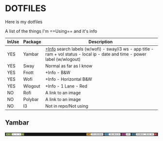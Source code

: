 # DOTFILES

Here is my dotfiles

A list of the things I'm ==Using== and it's info

| InUse |   Package   |       Description       |
|-------|-------------|-------------------------|
|  YES  | Yambar      | [+Info](https://github.com/abiES76/dotfiles?tab=readme-ov-file#yambar) search labels (w/wofi) - sway/i3 ws - app title - ram + vol status - local ip - date and time - power label (w/wlogout) |
|  YES  | Sway        | Normal as far as I know |
|  YES  | Fnott       | +Info - B&W               |
|  YES  | Wofi        | +Info - Horizontal B&W    |
|  YES  | Wlogout     | +Info - 1 Lane - Red      |
|  NO   | Rofi        | A link to an image      |
|  NO   | Polybar     | A link to an image      |
|  NO   | I3          | Not in repo/Not using   |

## Yambar

![Yambar Img](./images/20240709_02h24m16s_grim.png)


